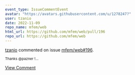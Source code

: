 ```yaml
---
event_type: IssueCommentEvent
avatar: "https://avatars.githubusercontent.com/u/1278247?"
user: tzanio
date: 2022-11-09
repo_name: mfem/web
html_url: https://github.com/mfem/web/pull/196
repo_url: https://github.com/mfem/web
---
```


<a href='https://github.com/tzanio' target='_blank'>tzanio</a> commented on issue <a href='https://github.com/mfem/web/pull/196' target='_blank'>mfem/web#196</a>.

<small>Thanks @pazner !...</small>

<a href='https://github.com/mfem/web/pull/196' target='_blank'>View Comment</a>